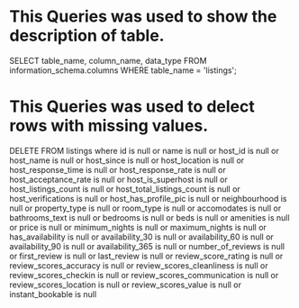 # This Queries was used to show the description of table.

SELECT 
   table_name, 
   column_name, 
   data_type 
FROM 
   information_schema.columns
WHERE 
   table_name = 'listings';



  # This Queries was used to delect rows with missing values.

DELETE FROM listings
where id is null 
or name is null
or host_id is null
or host_name is null
or host_since is null
or host_location is null
or host_response_time is null
or host_response_rate is null
or host_acceptance_rate is null
or host_is_superhost is null
or host_listings_count is null
or host_total_listings_count is null
or host_verifications is null
or host_has_profile_pic is null
or neighbourhood is null
or property_type is null
or room_type is null
or accomodates is null
or bathrooms_text is null
or bedrooms is null
or beds is null
or amenities is null
or price is null
or minimum_nights is null
or maximum_nights is null
or has_availability is null
or availability_30 is null
or availability_60 is null
or availability_90 is null
or availability_365 is null
or number_of_reviews is null
or first_review is null
or last_review is null
or review_score_rating is null
or review_scores_accuracy is null
or review_scores_cleanliness is null
or review_scores_checkin is null
or review_scores_communication is null
or review_scores_location is null
or review_scores_value is null
or instant_bookable is null
